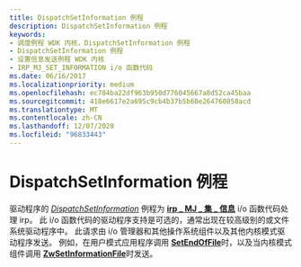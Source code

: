 ```yaml
---
title: DispatchSetInformation 例程
description: DispatchSetInformation 例程
keywords:
- 调度例程 WDK 内核，DispatchSetInformation 例程
- DispatchSetInformation 例程
- 设置信息发送例程 WDK 内核
- IRP_MJ_SET_INFORMATION i/o 函数代码
ms.date: 06/16/2017
ms.localizationpriority: medium
ms.openlocfilehash: ec784ba22df963b950d776045667a8d52ca45baa
ms.sourcegitcommit: 418e6617e2a695c9cb4b37b5b60e264760858acd
ms.translationtype: MT
ms.contentlocale: zh-CN
ms.lasthandoff: 12/07/2020
ms.locfileid: "96833443"
---
```

# <a name="dispatchsetinformation-routines"></a>DispatchSetInformation 例程





驱动程序的 [*DispatchSetInformation*](/windows-hardware/drivers/ddi/wdm/nc-wdm-driver_dispatch) 例程为 [**irp \_ MJ \_ 集 \_ 信息**](./irp-mj-set-information.md) i/o 函数代码处理 irp。 此 i/o 函数代码的驱动程序支持是可选的，通常出现在较高级别的或文件系统驱动程序中。 此请求由 i/o 管理器和其他操作系统组件以及其他内核模式驱动程序发送。 例如，在用户模式应用程序调用 [**SetEndOfFile**](/windows/win32/api/fileapi/nf-fileapi-setendoffile)时，以及当内核模式组件调用 [**ZwSetInformationFile**](/windows-hardware/drivers/ddi/ntifs/nf-ntifs-ntsetinformationfile)时发送。

 

